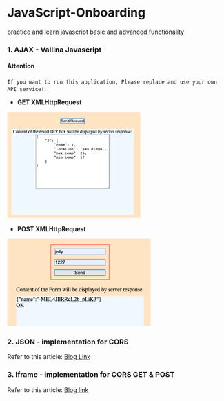 # JavaScript-Onboarding
practice and learn javascript basic and advanced functionality

### 1. AJAX - Vallina Javascript
#### Attention

`If you want to run this application, Please replace and use your own API service!`.

* **GET XMLHttpRequest**
<img src="./AJAX_Javascript/get.png" width="309" height="246" >

* **POST XMLHttpRequest**
<img src="./AJAX_Javascript/post.png" width="333" height="203">


### 2. JSON - implementation for CORS
  Refer to this article: [Blog Link](https://jialihan.github.io/blog/#/javascript/jsonp)

### 3. Iframe - implementation for CORS GET & POST

  Refer to this article: [Blog link](https://jialihan.github.io/blog/#/javascript/iframecors)



